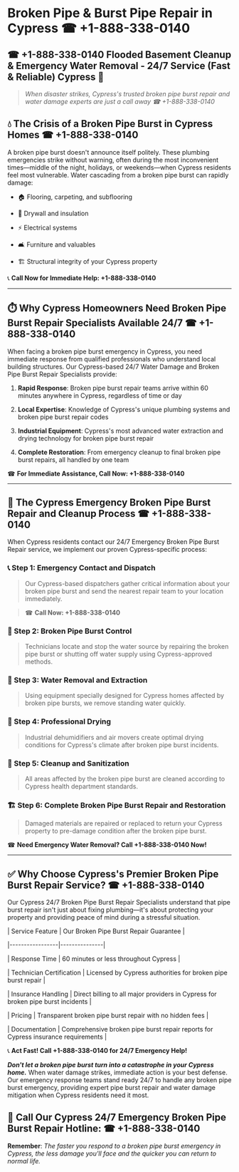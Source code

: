 # Broken Pipe & Burst Pipe Repair in Cypress ☎ +1-888-338-0140  
## ☎ +1-888-338-0140 Flooded Basement Cleanup & Emergency Water Removal - 24/7 Service (Fast & Reliable) Cypress 🚨  

> *When disaster strikes, Cypress's trusted broken pipe burst repair and water damage experts are just a call away ☎ +1-888-338-0140*  

## 💧 The Crisis of a Broken Pipe Burst in Cypress Homes ☎ +1-888-338-0140  

A broken pipe burst doesn't announce itself politely. These plumbing emergencies strike without warning, often during the most inconvenient times—middle of the night, holidays, or weekends—when Cypress residents feel most vulnerable. Water cascading from a broken pipe burst can rapidly damage:  

* 🏠 Flooring, carpeting, and subflooring  
* 🧱 Drywall and insulation  
* ⚡ Electrical systems  
* 🛋️ Furniture and valuables  
* 🏗️ Structural integrity of your Cypress property  

📞 **Call Now for Immediate Help: +1-888-338-0140**  

---  

## ⏱️ Why Cypress Homeowners Need Broken Pipe Burst Repair Specialists Available 24/7 ☎ +1-888-338-0140  

When facing a broken pipe burst emergency in Cypress, you need immediate response from qualified professionals who understand local building structures. Our Cypress-based 24/7 Water Damage and Broken Pipe Burst Repair Specialists provide:  

1. **Rapid Response**: Broken pipe burst repair teams arrive within 60 minutes anywhere in Cypress, regardless of time or day  
2. **Local Expertise**: Knowledge of Cypress's unique plumbing systems and broken pipe burst repair codes  
3. **Industrial Equipment**: Cypress's most advanced water extraction and drying technology for broken pipe burst repair  
4. **Complete Restoration**: From emergency cleanup to final broken pipe burst repairs, all handled by one team  

☎ **For Immediate Assistance, Call Now: +1-888-338-0140**  

---  

## 🔧 The Cypress Emergency Broken Pipe Burst Repair and Cleanup Process ☎ +1-888-338-0140  

When Cypress residents contact our 24/7 Emergency Broken Pipe Burst Repair service, we implement our proven Cypress-specific process:  

### 📞 Step 1: Emergency Contact and Dispatch  
> Our Cypress-based dispatchers gather critical information about your broken pipe burst and send the nearest repair team to your location immediately.  
> ☎ **Call Now: +1-888-338-0140**  

### 🚿 Step 2: Broken Pipe Burst Control  
> Technicians locate and stop the water source by repairing the broken pipe burst or shutting off water supply using Cypress-approved methods.  

### 🌊 Step 3: Water Removal and Extraction  
> Using equipment specially designed for Cypress homes affected by broken pipe bursts, we remove standing water quickly.  

### 💨 Step 4: Professional Drying  
> Industrial dehumidifiers and air movers create optimal drying conditions for Cypress's climate after broken pipe burst incidents.  

### 🧼 Step 5: Cleanup and Sanitization  
> All areas affected by the broken pipe burst are cleaned according to Cypress health department standards.  

### 🏗️ Step 6: Complete Broken Pipe Burst Repair and Restoration  
> Damaged materials are repaired or replaced to return your Cypress property to pre-damage condition after the broken pipe burst.  

☎ **Need Emergency Water Removal? Call +1-888-338-0140 Now!**  

---  

## ✅ Why Choose Cypress's Premier Broken Pipe Burst Repair Service? ☎ +1-888-338-0140  

Our Cypress 24/7 Broken Pipe Burst Repair Specialists understand that pipe burst repair isn't just about fixing plumbing—it's about protecting your property and providing peace of mind during a stressful situation.  

| Service Feature | Our Broken Pipe Burst Repair Guarantee |  
|-----------------|---------------|  
| Response Time | 60 minutes or less throughout Cypress |  
| Technician Certification | Licensed by Cypress authorities for broken pipe burst repair |  
| Insurance Handling | Direct billing to all major providers in Cypress for broken pipe burst incidents |  
| Pricing | Transparent broken pipe burst repair with no hidden fees |  
| Documentation | Comprehensive broken pipe burst repair reports for Cypress insurance requirements |  

📞 **Act Fast! Call +1-888-338-0140 for 24/7 Emergency Help!**  

***Don't let a broken pipe burst turn into a catastrophe in your Cypress home.*** When water damage strikes, immediate action is your best defense. Our emergency response teams stand ready 24/7 to handle any broken pipe burst emergency, providing expert pipe burst repair and water damage mitigation when Cypress residents need it most.  

## 📱 Call Our Cypress 24/7 Emergency Broken Pipe Burst Repair Hotline: ☎ +1-888-338-0140  

**Remember**: *The faster you respond to a broken pipe burst emergency in Cypress, the less damage you'll face and the quicker you can return to normal life.*
